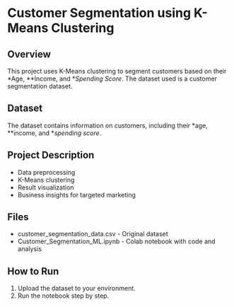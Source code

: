 # Customer Segmentation using K-Means Clustering

## Overview
This project uses K-Means clustering to segment customers based on their *Age, **Income, and **Spending Score*. The dataset used is a customer segmentation dataset.

## Dataset
The dataset contains information on customers, including their *age, **income, and **spending score*.

## Project Description
- Data preprocessing
- K-Means clustering
- Result visualization
- Business insights for targeted marketing

## Files
- customer_segmentation_data.csv - Original dataset
- Customer_Segmentation_ML.ipynb - Colab notebook with code and analysis

## How to Run
1. Upload the dataset to your environment.
2. Run the notebook step by step.
